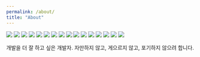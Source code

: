 ```yaml
---
permalink: /about/
title: "About"
---
```

<img src="https://img.shields.io/badge/java-007396?style=for-the-badge&logo=java&logoColor=white&style=ShieldStyle"> <img src="https://img.shields.io/badge/kotlin-7F52FF?style=for-the-badge&logo=kotlin&logoColor=white&style=ShieldStyle"> <img src="https://img.shields.io/badge/spring boot-6DB33F?style=for-the-badge&logo=springboot&logoColor=white&style=ShieldStyle"> <img src="https://img.shields.io/badge/Open API-85EA2D?style=for-the-badge&logo=swagger&logoColor=black&style=ShieldStyle"> <img src="https://img.shields.io/badge/javascript-F7DF1E?style=for-the-badge&logo=javascript&logoColor=black&style=ShieldStyle"> <img src="https://img.shields.io/badge/mysql-4479A1?style=for-the-badge&logo=mysql&logoColor=white&style=ShieldStyle"> <img src="https://img.shields.io/badge/git-F05032?style=for-the-badge&logo=git&logoColor=white&style=ShieldStyle"> <img src="https://img.shields.io/badge/github-181717?style=for-the-badge&logo=github&logoColor=white&style=ShieldStyle"> <img src="https://img.shields.io/badge/github actions-2088FF?style=for-the-badge&logo=githubactions&logoColor=white&style=ShieldStyle"> <img src="https://img.shields.io/badge/docker-2496ED?style=for-the-badge&logo=docker&logoColor=white&style=ShieldStyle"> <img src="https://img.shields.io/badge/aws-232F3E?style=for-the-badge&logo=amazonaws&logoColor=white&style=ShieldStyle"> <img src="https://img.shields.io/badge/gcp-4285F4?style=for-the-badge&logo=googlecloud&logoColor=white&style=ShieldStyle"> <img src="https://img.shields.io/badge/linux-FCC624?style=for-the-badge&logo=linux&logoColor=black&style=ShieldStyle"> <img src="https://img.shields.io/badge/php-777BB4?style=for-the-badge&logo=php&logoColor=white&style=ShieldStyle"> <img src="https://img.shields.io/badge/html5-E34F26?style=for-the-badge&logo=html5&logoColor=white&style=ShieldStyle"> <img src="https://img.shields.io/badge/css3-1572B6?style=for-the-badge&logo=css3&logoColor=white&style=ShieldStyle">

개발을 더 잘 하고 싶은 개발자.
자만하지 않고, 게으르지 않고, 포기하지 않으려 합니다.
